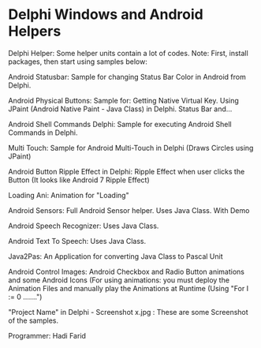 # Delphi Windows and Android Helpers

Delphi Helper: 
  Some helper units contain a lot of codes.
  Note: First, install packages, then start using samples below:

Android Statusbar: 
  Sample for changing Status Bar Color in Android from Delphi.

Android Physical Buttons: 
  Sample for: 
  Getting Native Virtual Key.
  Using JPaint (Android Native Paint - Java Class) in Delphi.
  Status Bar and...

Android Shell Commands Delphi: 
  Sample for executing Android Shell Commands in Delphi.

Multi Touch: 
  Sample for Android Multi-Touch in Delphi (Draws Circles using JPaint)

Android Button Ripple Effect in Delphi: 
  Ripple Effect when user clicks the Button (It looks like Android 7 Ripple Effect)

Loading Ani: 
  Animation for "Loading"

Android Sensors: 
  Full Android Sensor helper. Uses Java Class. With Demo

Android Speech Recognizer:
  Uses Java Class.

Android Text To Speech: 
  Uses Java Class.

Java2Pas: 
  An Application for converting Java Class to Pascal Unit

Android Control Images: 
  Android Checkbox and Radio Button animations and some Android Icons (For using animations: you must deploy the Animation Files
  and manually play the Animations at Runtime (Using "For I := 0 .......")

"Project Name" in Delphi - Screenshot x.jpg  :   These are some Screenshot of the samples.




Programmer: Hadi Farid
